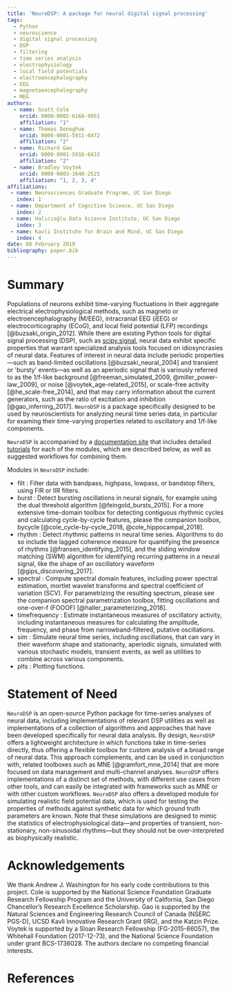 ```yaml
---
title: 'NeuroDSP: A package for neural digital signal processing'
tags:
  - Python
  - neuroscience
  - digital signal processing
  - DSP
  - filtering
  - time series analysis
  - electrophysiology
  - local field potentials
  - electroencephalography
  - EEG
  - magnetoencephalography
  - MEG
authors:
  - name: Scott Cole
    orcid: 0000-0002-6168-9951
    affiliation: "1"
  - name: Thomas Donoghue
    orcid: 0000-0001-5911-0472
    affiliation: "2"
  - name: Richard Gao
    orcid: 0000-0001-5916-6433
    affiliation: "2"
  - name: Bradley Voytek
    orcid: 0000-0003-1640-2525
    affiliation: "1, 2, 3, 4"
affiliations:
 - name: Neurosciences Graduate Program, UC San Diego
   index: 1
 - name: Department of Cognitive Science, UC San Diego
   index: 2
 - name: Halıcıoğlu Data Science Institute, UC San Diego
   index: 3
 - name: Kavli Institute for Brain and Mind, UC San Diego
   index: 4
date: 08 February 2019
bibliography: paper.bib
---
```


# Summary

Populations of neurons exhibit time-varying fluctuations in their aggregate electrical electrophysiological methods, such as magneto or electroencephalography (M/EEG), intracranial EEG (iEEG) or electrocorticography (ECoG), and local field potential (LFP) recordings [@buzsaki_origin_2012]. While there are existing Python tools for digital signal processing (DSP), such as [scipy.signal](https://docs.scipy.org/doc/scipy/reference/signal.html), neural data exhibit specific properties that warrant specialized analysis tools focused on idiosyncrasies of neural data. Features of interest in neural data include periodic properties—such as band-limited oscillations [@buzsaki_neural_2004] and transient or 'bursty' events—as well as an aperiodic signal that is variously referred to as the 1/f-like background [@freeman_simulated_2009, @miller_power-law_2009], or noise [@voytek_age-related_2015], or scale-free activity [@he_scale-free_2014], and that may carry information about the current generators, such as the ratio of excitation and inhibition [@gao_inferring_2017]. ``NeuroDSP`` is a package specifically designed to be used by neuroscientists for analyzing neural time series data, in particular for examing their time-varying properties related to oscillatory and 1/f-like components.

``NeuroDSP`` is accompanied by a [documentation site](https://neurodsp-tools.github.io/neurodsp/) that includes detailed [tutorials](https://neurodsp-tools.github.io/neurodsp/auto_tutorials/index.html#) for each of the modules, which are described below, as well as suggested workflows for combining them.

Modules in ``NeuroDSP`` include:

* filt : Filter data with bandpass, highpass, lowpass, or bandstop filters, using FIR or IIR filters.
* burst : Detect bursting oscillations in neural signals, for example using the dual threshold algorithm [@feingold_bursts_2015]. For a more extensive time-domain toolbox for detecting contiguous rhythmic cycles and calculating cycle-by-cycle features, please the companion toolbox, bycycle [@cole_cycle-by-cycle_2018, @cole_hippocampal_2018].
* rhythm : Detect rhythmic patterns in neural time series. Algorithms to do so include the lagged coherence measure for quantifying the presence of rhythms [@fransen_identifying_2015], and the sliding window matching (SWM) algorithm for identifying recurring patterns in a neural signal, like the shape of an oscillatory waveform [@gips_discovering_2017].
* spectral : Compute spectral domain features, including power spectral estimation, mortlet wavelet transforms and spectral coefficient of variation (SCV). For parametrizing the resulting spectrum, please see the companion spectral parametrization toolbox, fitting oscillations and one-over-f (FOOOF) [@haller_parameterizing_2018].
* timefrequency : Estimate instantaneous measures of oscillatory activity, including instantaneous measures for calculating the amplitude, frequency, and phase from narrowband-filtered, putative oscillations.
* sim : Simulate neural time series, including oscillations, that can vary in their waveform shape and stationarity, aperiodic signals, simulated with various stochastic models, transient events, as well as utilities to combine across various components.
* plts : Plotting functions.

# Statement of Need

``NeuroDSP`` is an open-source Python package for time-series analyses of neural data, including implementations of relevant DSP utilities as well as implementations of a collection of algorithms and approaches that have been developed specifically for neural data analysis. By design, ``NeuroDSP`` offers a lightweight architecture in which functions take in time-series directly, thus offering a flexible toolbox for custom analysis of a broad range of neural data. This approach complements, and can be used in conjunction with, related toolboxes such as MNE [@gramfort_mne_2014] that are more focused on data management and multi-channel analyses. ``NeuroDSP`` offers implementations of a distinct set of methods, with different use cases from other tools, and can easily be integrated with frameworks such as MNE or with other custom workflows. ``NeuroDSP`` also offers a developed module for simulating realistic field potential data, which is used for testing the properties of methods against synthetic data for which ground truth parameters are known. Note that these simulations are designed to mimic the statistics of electrophysiological data—and properties of transient, non-stationary, non-sinusoidal rhythms—but they should not be over-interpreted as biophysically realistic.

# Acknowledgements

We thank Andrew J. Washington for his early code contributions to this project. Cole is supported by the National Science Foundation Graduate Research Fellowship Program and the University of California, San Diego Chancellor’s Research Excellence Scholarship. Gao is supported by the Natural Sciences and Engineering Research Council of Canada (NSERC PGS-D), UCSD Kavli Innovative Research Grant (IRG), and the Katzin Prize. Voytek is supported by a Sloan Research Fellowship (FG-2015-66057), the Whitehall Foundation (2017-12-73), and the National Science Foundation under grant BCS-1736028. The authors declare no competing financial interests.

# References
